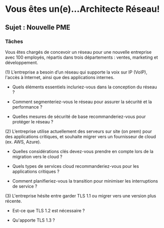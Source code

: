 # Vous êtes un(e)...Architecte Réseau!

## Sujet : Nouvelle PME

### Tâches

Vous êtes chargés de concevoir un réseau pour une nouvelle entreprise avec 100 employés, répartis dans trois départements : ventes, marketing et développement.

(1) L’entreprise a besoin d’un réseau qui supporte la voix sur IP (VoIP), l'accès à Internet, ainsi que des applications internes.

- Quels éléments essentiels incluriez-vous dans la conception du réseau ?

- Comment segmenteriez-vous le réseau pour assurer la sécurité et la performance ?

- Quelles mesures de sécurité de base recommanderiez-vous pour protéger le réseau ?

(2) L’entreprise utilise actuellement des serveurs sur site (on prem) pour des applications critiques, et souhaite migrer vers un fournisseur de cloud (ex. AWS, Azure).

- Quelles considérations clés devez-vous prendre en compte lors de la migration vers le cloud ?

- Quels types de services cloud recommanderiez-vous pour les applications critiques ?

- Comment planifieriez-vous la transition pour minimiser les interruptions de service ? 

(3) L'entreprise hésite entre garder TLS 1.1 ou migrer vers une version plus récente.

- Est-ce que TLS 1.2 est nécessaire ?

- Qu'apporte TLS 1.3 ?


